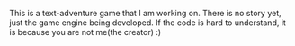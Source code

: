 This is a text-adventure game that I am working on. There is no story yet, just the game engine being developed. If the code is hard to understand, it is because you are not me(the creator) :)
